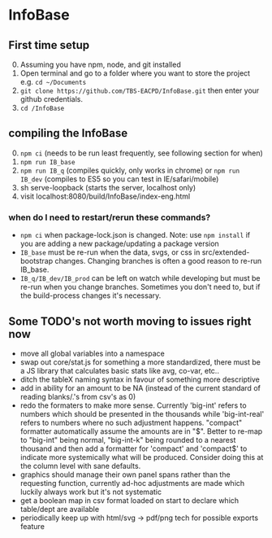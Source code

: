 InfoBase
========

## First time setup
0. Assuming you have npm, node, and git installed
1. Open terminal and go to a folder where you want to store the project e.g. `cd ~/Documents` 
2. `git clone https://github.com/TBS-EACPD/InfoBase.git` then enter your github credentials.
3. `cd /InfoBase`

## compiling the InfoBase
0. `npm ci` (needs to be run least frequently, see following section for when)
1. `npm run IB_base`
2. `npm run IB_q` (compiles quickly, only works in chrome) or `npm run IB_dev` (compiles to ES5 so you can test in IE/safari/mobile)
3. sh serve-loopback (starts the server, localhost only)
4. visit localhost:8080/build/InfoBase/index-eng.html

### when do I need to restart/rerun these commands?
* `npm ci` when package-lock.json is changed. Note: use `npm install` if you are adding a new package/updating a package version
* `IB_base` must be re-run when the data, svgs, or css in src/extended-bootstrap changes. Changing branches is often a good reason to re-run IB_base.
* `IB_q/IB_dev/IB_prod` can be left on watch while developing but must be re-run when you change branches. Sometimes you don't need to, but if the build-process changes it's necessary. 


Some TODO's not worth moving to issues right now
---------------------
* move all global variables into a namespace
* swap out core/stat.js for something a more standardized, 
  there must be a JS library that calculates basic stats 
  like avg, co-var, etc..
* ditch the tableX naming syntax in favour of something more descriptive
* add in ability for an amount to be NA (instead of the current standard of reading blanks/.'s from csv's as 0)
* redo the formaters to make more sense. Currently 'big-int'
  refers to numbers which should be presented in the thousands
  while 'big-int-real' refers to numbers where no such adjustment
  happens. "compact" formatter automatically assume the amounts 
  are in "$".  Better to re-map to "big-int" being normal, 
  "big-int-k" being rounded to a nearest thousand and then
  add a formatter for 'compact' and 'compact$' to indicate
  more systemically what will be produced.  Consider doing
  this at the column level with sane defaults.
* graphics should manage their own panel spans rather than the 
  requesting function, currently ad-hoc adjustments are made 
  which luckily always work but it's not systematic
* get a boolean map in csv format loaded on start to declare which table/dept are available
* periodically keep up with html/svg -> pdf/png tech for possible exports feature
